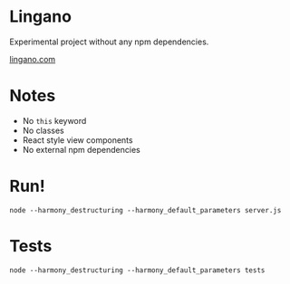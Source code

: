 # Lingano

Experimental project without any npm dependencies.

[lingano.com](http://www.lingano.com)


# Notes

* No `this` keyword
* No classes
* React style view components
* No external npm dependencies


# Run!

```
node --harmony_destructuring --harmony_default_parameters server.js
```

# Tests
```
node --harmony_destructuring --harmony_default_parameters tests
```
